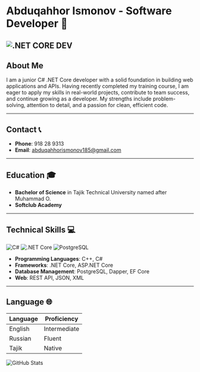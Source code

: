 # Abduqahhor Ismonov - Software Developer 🚀

  ![.NET CORE DEV](https://github.com/Abduqahhor2005/Abduqahhor2005/blob/main/Анимация2.gif)
---

## About Me
I am a junior C# .NET Core developer with a solid foundation in building web applications and APIs. Having recently completed my training course, I am eager to apply my skills in real-world projects, contribute to team success, and continue growing as a developer. My strengths include problem-solving, attention to detail, and a passion for clean, efficient code.

---

## Contact 📞
- **Phone**: 918 28 9313
- **Email**: [abduqahhorismonov185@gmail.com](mailto:abduqahhorismonov185@gmail.com)
---

## Education 🎓
- **Bachelor of Science** in Tajik Technical University named after Muhammad O.
- **Softclub Academy**

---

## Technical Skills 💻
![C#](https://img.shields.io/badge/-C%23-239120?logo=c-sharp&logoColor=white&style=flat)
![.NET Core](https://img.shields.io/badge/-.NET%20Core-512BD4?logo=dotnet&logoColor=white&style=flat)
![PostgreSQL](https://img.shields.io/badge/-PostgreSQL-336791?logo=postgresql&logoColor=white&style=flat)

- **Programming Languages**: C++, C#
- **Frameworks**: .NET Core, ASP.NET Core
- **Database Management**: PostgreSQL, Dapper, EF Core
- **Web**: REST API, JSON, XML

---

## Language 🌐
| Language | Proficiency  |
| -------- | ------------ |
| English  | Intermediate |
| Russian  | Fluent       |
| Tajik    | Native       |

![GitHub Stats](https://github-readme-stats.vercel.app/api?username=Abduqahhor2005&show_icons=true&theme=dark)
